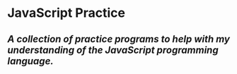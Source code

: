 # JavaScript Practice 
## *A collection of practice programs to help with my understanding of the JavaScript programming language.*

